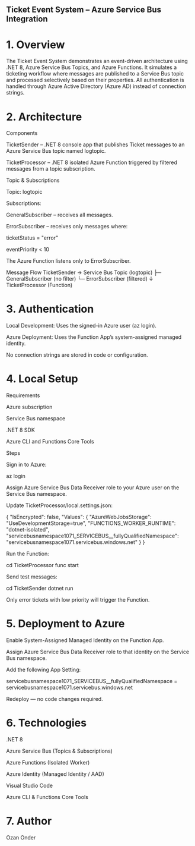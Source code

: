## Ticket Event System – Azure Service Bus Integration

# 1. Overview

The Ticket Event System demonstrates an event-driven architecture using .NET 8, Azure Service Bus Topics, and Azure Functions.
It simulates a ticketing workflow where messages are published to a Service Bus topic and processed selectively based on their properties.
All authentication is handled through Azure Active Directory (Azure AD) instead of connection strings.

# 2. Architecture
Components

TicketSender – .NET 8 console app that publishes Ticket messages to an Azure Service Bus topic named logtopic.

TicketProcessor – .NET 8 isolated Azure Function triggered by filtered messages from a topic subscription.

Topic & Subscriptions

Topic: logtopic

Subscriptions:

GeneralSubscriber – receives all messages.

ErrorSubscriber – receives only messages where:

ticketStatus = "error"

eventPriority < 10

The Azure Function listens only to ErrorSubscriber.

Message Flow
TicketSender  →  Service Bus Topic (logtopic)
                   ├─ GeneralSubscriber (no filter)
                   └─ ErrorSubscriber (filtered)
                                ↓
                        TicketProcessor (Function)

# 3. Authentication

Local Development: Uses the signed-in Azure user (az login).

Azure Deployment: Uses the Function App’s system-assigned managed identity.

No connection strings are stored in code or configuration.

# 4. Local Setup
Requirements

Azure subscription

Service Bus namespace

.NET 8 SDK

Azure CLI and Functions Core Tools

Steps

Sign in to Azure:

az login


Assign Azure Service Bus Data Receiver role to your Azure user on the Service Bus namespace.

Update TicketProcessor/local.settings.json:

{
  "IsEncrypted": false,
  "Values": {
    "AzureWebJobsStorage": "UseDevelopmentStorage=true",
    "FUNCTIONS_WORKER_RUNTIME": "dotnet-isolated",
    "servicebusnamespace1071_SERVICEBUS__fullyQualifiedNamespace": "servicebusnamespace1071.servicebus.windows.net"
  }
}


Run the Function:

cd TicketProcessor
func start


Send test messages:

cd TicketSender
dotnet run


Only error tickets with low priority will trigger the Function.

# 5. Deployment to Azure

Enable System-Assigned Managed Identity on the Function App.

Assign Azure Service Bus Data Receiver role to that identity on the Service Bus namespace.

Add the following App Setting:

servicebusnamespace1071_SERVICEBUS__fullyQualifiedNamespace = servicebusnamespace1071.servicebus.windows.net


Redeploy — no code changes required.

# 6. Technologies

.NET 8

Azure Service Bus (Topics & Subscriptions)

Azure Functions (Isolated Worker)

Azure Identity (Managed Identity / AAD)

Visual Studio Code

Azure CLI & Functions Core Tools

# 7. Author

Ozan Onder